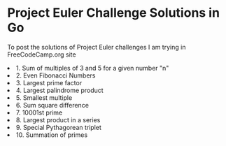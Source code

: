 # Project Euler Challenge Solutions in Go
To post the solutions of Project Euler challenges I am trying in FreeCodeCamp.org site

<td>
  <li>1. Sum of multiples of 3 and 5 for a given number "n"
  <li>2. Even Fibonacci Numbers
  <li>3. Largest prime factor
  <li>4. Largest palindrome product
  <li>5. Smallest multiple
  <li>6. Sum square difference
  <li>7. 10001st prime
  <li>8. Largest product in a series
  <li>9. Special Pythagorean triplet
  <li>10. Summation of primes
</td>
